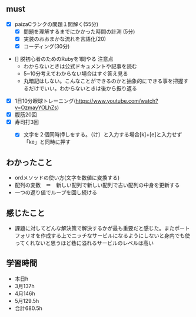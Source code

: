 

## must
- [x] paizaCランクの問題１問解く(55分)
  - [x] 問題を理解するまでにかかった時間の計測 (5分)
  - [x] 実装のおおまかな流れを言語化(20)
  - [x] コーディング(30分)
- [] 脱初心者のためのRubyを1問やる
  注意点
   -  わからないときは公式ドキュメントや記事を読む
   -  5~10分考えてわからない場合はすぐ答え見る
   -  丸暗記はしない。こんなことができるのかと抽象的にできる事を把握するだけでいい。わからないときは後から振り返る


- [x] 1日10分眼球トレーニング(https://www.youtube.com/watch?v=OzmayYOLhZs)
- [x] 腹筋20回
- [x] 寿司打3回
  - [x] 文字を２個同時押しをする。（け）と入力する場合[k]+[e]と入力せず「ke」と同時に押す




## わかったこと
- ordメソッドの使い方(文字を数値に変換する)
- 配列の変数　＝　新しい配列で新しい配列で古い配列の中身を更新する
- 一つの返り値でループを回し続ける

## 感じたこと
- 課題に対してどんな解決策で解決するかが最も重要だと感じた。またポートフォリオを作成する上でニッチなサービルになるようにしないと身内でも使ってくれないと思うほど巷に溢れるサービルのレベルは高い


## 学習時間
  - 本日h
  - 3月137h
  - 4月146h
  - 5月129.5h
  - 合計680.5h
    
